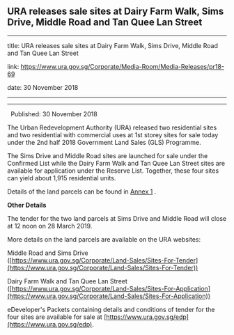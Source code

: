 ## URA releases sale sites at Dairy Farm Walk, Sims Drive, Middle Road and Tan Quee Lan Street
---
title: URA releases sale sites at Dairy Farm Walk, Sims Drive, Middle Road and Tan Quee Lan Street

link: https://www.ura.gov.sg/Corporate/Media-Room/Media-Releases/pr18-69

date: 30 November 2018

---

-------------------------------------------------------------------------------------------

  Published: 30 November 2018

The Urban Redevelopment Authority (URA) released two residential sites and two residential with commercial uses at 1st storey sites for sale today under the 2nd half 2018 Government Land Sales (GLS) Programme.

The Sims Drive and Middle Road sites are launched for sale under the Confirmed List while the Dairy Farm Walk and Tan Quee Lan Street sites are available for application under the Reserve List. Together, these four sites can yield about 1,915 residential units.

Details of the land parcels can be found in [Annex 1](https://www.ura.gov.sg/-/media/Corporate/Media-Room/2018/Nov/pr18-69a.pdf) .

**Other Details**

The tender for the two land parcels at Sims Drive and Middle Road will close at 12 noon on 28 March 2019.

More details on the land parcels are available on the URA websites:

Middle Road and Sims Drive  
([https://www.ura.gov.sg/Corporate/Land-Sales/Sites-For-Tender](https://www.ura.gov.sg/Corporate/Land-Sales/Sites-For-Tender))

Dairy Farm Walk and Tan Quee Lan Street  
([https://www.ura.gov.sg/Corporate/Land-Sales/Sites-For-Application](https://www.ura.gov.sg/Corporate/Land-Sales/Sites-For-Application))

eDeveloper's Packets containing details and conditions of tender for the four sites are available for sale at [https://www.ura.gov.sg/edp](https://www.ura.gov.sg/edp).